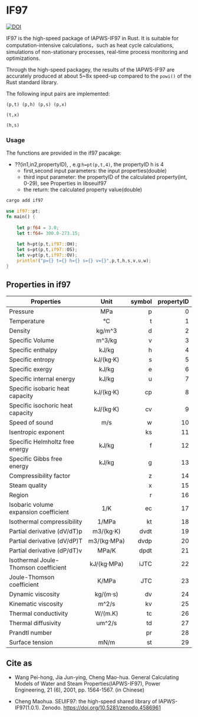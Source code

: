 # IF97

[![DOI](https://zenodo.org/badge/110833324.svg)](https://zenodo.org/badge/latestdoi/110833324)

IF97 is the high-speed package of IAPWS-IF97 in Rust. It is suitable for computation-intensive calculations，such as heat cycle calculations, simulations of non-stationary processes, real-time process monitoring and optimizations.   
 
Through the high-speed packagey, the results of the IAPWS-IF97 are accurately produced at about 5~8x speed-up compared to  the `powi()` of the Rust standard library.   

The following input pairs are implemented: 

```
(p,t) (p,h) (p,s) (p,x) 

(t,x) 

(h,s)  
```

### Usage

The functions are provided in the if97 pacakge:

* ??(in1,in2,propertyID), , e.g:`h=pt(p,t,4)`, the propertyID h is 4 
   * first,second input parameters: the input properties(double)
   * third input parameter: the propertyID of the calculated property(int, 0-29), see Properties in libseuif97
   * the return: the calculated property value(double)

```bash
cargo add if97
```

```rust
use if97::pt;
fn main() {
    
    let p:f64 = 3.0;
    let t:f64= 300.0-273.15;
   
    let h=pt(p,t,if97::OH);
    let s=pt(p,t,if97::OS);
    let v=pt(p,t,if97::OV);
    println!("p={} t={} h={} s={} v={}",p,t,h,s,v,u,w);    
}
```
    
## Properties in if97

| Properties                            |    Unit     | symbol | propertyID |
| ------------------------------------- | :---------: | -----: | ---------: |
| Pressure                              |     MPa     |      p |          0 |
| Temperature                           |     °C      |      t |          1 |
| Density                               |   kg/m^3    |      d |          2 |
| Specific Volume                       |   m^3/kg    |      v |          3 |
| Specific enthalpy                     |    kJ/kg    |      h |          4 |
| Specific entropy                      |  kJ/(kg·K)  |      s |          5 |
| Specific exergy                       |    kJ/kg    |      e |          6 |
| Specific internal energy              |    kJ/kg    |      u |          7 |
| Specific isobaric heat capacity       |  kJ/(kg·K)  |     cp |          8 |
| Specific isochoric heat capacity      |  kJ/(kg·K)  |     cv |          9 |
| Speed of sound                        |     m/s     |      w |         10 |
| Isentropic exponent                   |             |     ks |         11 |
| Specific Helmholtz free energy        |    kJ/kg    |      f |         12 |
| Specific Gibbs free energy            |    kJ/kg    |      g |         13 |
| Compressibility factor                |             |      z |         14 |
| Steam quality                         |             |      x |         15 |
| Region                                |             |      r |         16 |
| Isobaric volume expansion coefficient |     1/K     |     ec |         17 |
| Isothermal compressibility            |    1/MPa    |     kt |         18 |
| Partial derivative (dV/dT)p           |  m3/(kg·K)  |   dvdt |         19 |
| Partial derivative (dV/dP)T           | m3/(kg·MPa) |   dvdp |         20 |
| Partial derivative (dP/dT)v           |    MPa/K    |   dpdt |         21 |
| Isothermal Joule-Thomson coefficient  | kJ/(kg·MPa) |   iJTC |         22 |
| Joule-Thomson coefficient             |    K/MPa    |    JTC |         23 |
| Dynamic viscosity                     |  kg/(m·s)   |     dv |         24 |
| Kinematic viscosity                   |    m^2/s    |     kv |         25 |
| Thermal conductivity                  |   W/(m.K)   |     tc |         26 |
| Thermal diffusivity                   |   um^2/s    |     td |         27 |
| Prandtl number                        |             |     pr |         28 |
| Surface tension                       |    mN/m     |     st |         29 |

## Cite as

* Wang Pei-hong, Jia Jun-ying, Cheng Mao-hua. General Calculating Models of Water and Steam Properties(IAPWS-IF97), Power Engineering, 21 (6), 2001, pp. 1564-1567. (in Chinese)

* Cheng Maohua. SEUIF97: the high-speed shared library of IAPWS-IF97(1.0.1). Zenodo. https://doi.org/10.5281/zenodo.4586961